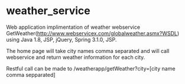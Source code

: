 # weather_service

Web application implimentation of weather webservice
GetWeather(http://www.webservicex.com/globalweather.asmx?WSDL) 
using Java 1.8, JSP, jQuery, Spring 3.1.0, JSP.

The home page will take city names comma separated and will call webservice and return weather information for each city.

Restful call can be made to /weatherapp/getWeather?city=[city name comma sepparated]
